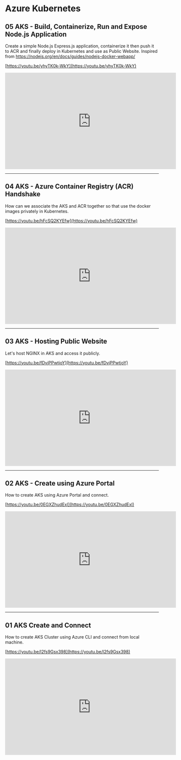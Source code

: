 # Azure Kubernetes

## 05 AKS - Build, Containerize, Run and Expose Node.js Application

Create a simple Node.js Express.js application, containerize it then push it to ACR and finally deploy in Kubernetes and use as Public Website. Inspired from https://nodejs.org/en/docs/guides/nodejs-docker-webapp/

[https://youtu.be/yhyTK0k-WkY](https://youtu.be/yhyTK0k-WkY)

<iframe width="560" height="315" src="https://www.youtube.com/embed/" title="YouTube video player" frameborder="0" allow="accelerometer; autoplay; clipboard-write; encrypted-media; gyroscope; picture-in-picture" allowfullscreen></iframe>

---

## 04 AKS - Azure Container Registry (ACR) Handshake

How can we associate the AKS and ACR together so that use the docker images privately in Kubernetes.

[https://youtu.be/hFcSQ2KYEfw](https://youtu.be/hFcSQ2KYEfw)

<iframe width="560" height="315" src="https://www.youtube.com/embed/hFcSQ2KYEfw" title="YouTube video player" frameborder="0" allow="accelerometer; autoplay; clipboard-write; encrypted-media; gyroscope; picture-in-picture" allowfullscreen></iframe>

---

## 03 AKS - Hosting Public Website

Let's host NGINX in AKS and access it publicly. 

[https://youtu.be/fDvjPPwtjoY](https://youtu.be/fDvjPPwtjoY)

<iframe width="560" height="315" src="https://www.youtube.com/embed/fDvjPPwtjoY" title="YouTube video player" frameborder="0" allow="accelerometer; autoplay; clipboard-write; encrypted-media; gyroscope; picture-in-picture" allowfullscreen></iframe>

---

## 02 AKS - Create using Azure Portal

How to create AKS using Azure Portal and connect.

[https://youtu.be/0EGXZhudExI](https://youtu.be/0EGXZhudExI)

<iframe width="560" height="315" src="https://www.youtube.com/embed/0EGXZhudExI" title="YouTube video player" frameborder="0" allow="accelerometer; autoplay; clipboard-write; encrypted-media; gyroscope; picture-in-picture" allowfullscreen></iframe>



---

## 01 AKS Create and Connect

How to create AKS Cluster using Azure CLI and connect from local machine. 

[https://youtu.be/l2fs9Gsx398](https://youtu.be/l2fs9Gsx398)

<iframe width="560" height="315" src="https://www.youtube.com/embed/l2fs9Gsx398" title="YouTube video player" frameborder="0" allow="accelerometer; autoplay; clipboard-write; encrypted-media; gyroscope; picture-in-picture" allowfullscreen></iframe>
